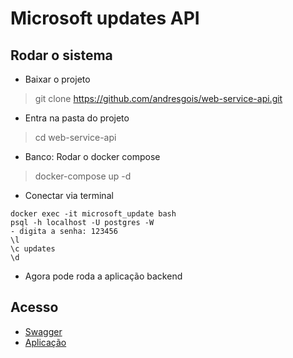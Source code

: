 # Microsoft updates API

## Rodar o sistema
- Baixar o projeto
> git clone https://github.com/andresgois/web-service-api.git

- Entra na pasta do projeto
> cd web-service-api

- Banco: Rodar o docker compose
> docker-compose up -d
- Conectar via terminal
```
docker exec -it microsoft_update bash
psql -h localhost -U postgres -W 
- digita a senha: 123456
\l
\c updates
\d
```

- Agora pode roda a aplicação backend

## Acesso 
- [Swagger](http://localhost:8080/swagger-ui/index.html#/)
- [Aplicação](http://localhost:8080/api/update)